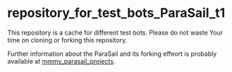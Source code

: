 # repository_for_test_bots_ParaSail_t1
This repository is a cache for different test bots. 
Please do not waste Your time on cloning or forking this repository.

Further information about the ParaSail and its forking effeort is probably available at 
[mmmv_parasail_projects](http://www.softf1.com/cgi-bin/tree1/technology/flaws/mmmv_parasail_projects.bash/).


